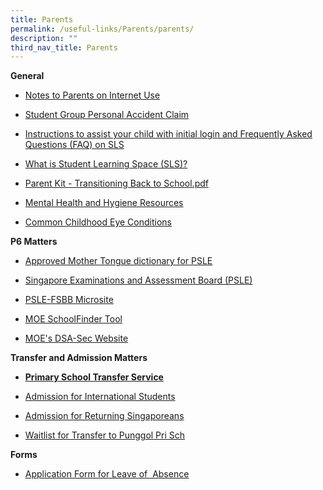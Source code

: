 ```yaml
---
title: Parents
permalink: /useful-links/Parents/parents/
description: ""
third_nav_title: Parents
---
```

**General**

*   [Notes to Parents on Internet Use](https://punggolpri-moe-edu-sg-admin.cwp.sg/qql/slot/u152/2019/Hidden%20Page/Useful%20Links/Parents/Notes%20to%20Parents%20on%20Internet%20use.pdf)
*   [Student Group Personal Accident Claim](https://studentgpa.incomegroupins.com.sg/#/)  
    
*   [Instructions to assist your child with initial login and Frequently Asked Questions (FAQ) on SLS](https://punggolpri.moe.edu.sg/qql/slot/u152/Instructions%20to%20assist%20child%20with%20initial%20login%20and%20Frequent%20Asked%20Questions%20FAQ%20on%20SLS.pdf)
*   [What is Student Learning Space (SLS)?](https://www.youtube.com/watch?v=eKIHRVWxYPI)
*   [Parent Kit - Transitioning Back to School.pdf](https://punggolpri.moe.edu.sg/qql/slot/u152/Parent%20Kit%20-%20Transitioning%20Back%20to%20School.pdf)  
    
*   [Mental Health and Hygiene Resources](https://www.healthhub.sg/programmes/170/StayWell#families-stay-healthy)
*   [Common Childhood Eye Conditions](https://punggolpri.moe.edu.sg/qql/slot/u152/pdf/2022/Childhood%20Eye%20Condition.pdf)

**P6 Matters**

*   [Approved Mother Tongue dictionary for PSLE](https://www.seab.gov.sg/docs/default-source/documents/list_of_dictionaries_for_examination.pdf?sfvrsn=47d1854f_2)
*   [Singapore Examinations and Assessment Board (PSLE)](https://www.seab.gov.sg/home/examinations/psle)  
    
*   [PSLE-FSBB Microsite](https://www.moe.gov.sg/microsites/psle-fsbb/index.html)  
    
*   [MOE SchoolFinder Tool](https://www.moe.gov.sg/schoolfinder)  
    
*   [MOE's DSA-Sec Website](https://www.moe.gov.sg/secondary/dsa)  
    

  

**Transfer and Admission Matters**

*   **[Primary School Transfer Service](https://www.moe.gov.sg/primary/transfers)**
*   [Admission for International Students](https://www.moe.gov.sg/international-students)  
    
*   [Admission for Returning Singaporeans](https://www.moe.gov.sg/returning-singaporeans)  
    
*   [Waitlist for Transfer to Punggol Pri Sch](https://form.gov.sg/5eec65a8296d630011a351b2)  
    

  

**Forms**

*   [Application Form for Leave of  Absence](https://form.gov.sg/#!/60bdb67379dded0011f083dd)